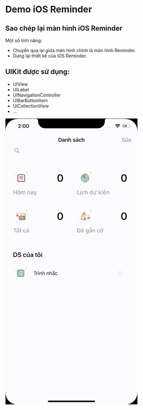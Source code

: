 #  Demo iOS Reminder

## Sao chép lại màn hình iOS Reminder
Một số tính năng:
- Chuyển qua lại giữa màn hình chính là màn hình Reminder.
- Dựng lại thiết kế của iOS Reminder.
## UIKit được sử dụng:
- UIView
- UILabel
- UINavigationController
- UIBarButtonItem
- UICollectionView
- ...

![](DemoReminder.gif)
